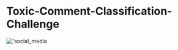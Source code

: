 # Toxic-Comment-Classification-Challenge
!['social_media](https://www.stockvault.net/data/2019/10/07/269936/preview16.jpg)

